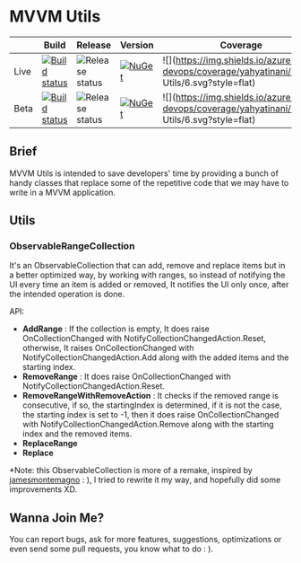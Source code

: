 # MVVM Utils

|      | Build                                                        | Release                                                      | Version                                                      | Coverage                                                     | Downloads                                                    | License                                                      |
| ---- | ------------------------------------------------------------ | ------------------------------------------------------------ | ------------------------------------------------------------ | ------------------------------------------------------------ | ------------------------------------------------------------ | ------------------------------------------------------------ |
| Live | [![Build status](https://dev.azure.com/yahyatinani/MVVM%20Utils/_apis/build/status/MVVM%20Utils%20CI)](https://dev.azure.com/yahyatinani/MVVM%20Utils/_build/latest?definitionId=6) | ![Release status](https://vsrm.dev.azure.com/yahyatinani/_apis/public/Release/badge/d40226bf-0034-4e1e-99a1-f45477642b2b/2/5) | [![NuGet](https://img.shields.io/nuget/v/MvvmUtils.svg?label=NuGet)](https://www.nuget.org/packages/MvvmUtils/) | ![](https://img.shields.io/azure-devops/coverage/yahyatinani/MVVM Utils/6.svg?style=flat) | ![](https://img.shields.io/nuget/dt/MvvmUtils.svg?style=flat) | ![](https://img.shields.io/github/license/whyrising/mvvm-utils.svg?style=flat) |
| Beta | [![Build status](https://dev.azure.com/yahyatinani/MVVM%20Utils/_apis/build/status/MVVM%20Utils%20CI)](https://dev.azure.com/yahyatinani/MVVM%20Utils/_build/latest?definitionId=6) | ![Release status](https://vsrm.dev.azure.com/yahyatinani/_apis/public/Release/badge/d40226bf-0034-4e1e-99a1-f45477642b2b/2/3) | [![NuGet](https://img.shields.io/nuget/v/MvvmUtils.svg?label=NuGet)](https://www.nuget.org/packages/MvvmUtils/) | ![](https://img.shields.io/azure-devops/coverage/yahyatinani/MVVM Utils/6.svg?style=flat) |                                                              |                                                              |

## Brief

MVVM Utils is intended to save developers' time by providing a bunch of handy classes that replace some of the repetitive code that we may have to write in a MVVM application.

## Utils

### ObservableRangeCollection

It's an ObservableCollection that can add, remove and replace items but in a better optimized way, by working with ranges, so instead of notifying the UI every time an item is added or removed, It notifies the UI only once, after the intended operation is done.

API:

- **AddRange** : If the collection is empty, It does raise OnCollectionChanged  with NotifyCollectionChangedAction.Reset, otherwise, It raises OnCollectionChanged with NotifyCollectionChangedAction.Add along with the added items and the starting index.
- **RemoveRange** : It does raise OnCollectionChanged with NotifyCollectionChangedAction.Reset.
- **RemoveRangeWithRemoveAction** : It checks if the removed range is consecutive, if so, the startingIndex is determined, if it is not the case, the starting index is set to -1, then it does raise OnCollectionChanged with NotifyCollectionChangedAction.Remove along with the starting index and the removed items.
- **ReplaceRange**
- **Replace**

*Note: this ObservableCollection is more of a remake, inspired by [jamesmontemagno](https://github.com/jamesmontemagno/mvvm-helpers/tree/master/MvvmHelpers) :   ), I tried to rewrite it my way, and hopefully did some improvements XD.

## Wanna Join Me?

You can report bugs, ask for more features, suggestions, optimizations or even send some pull requests, you know what to do :   ).